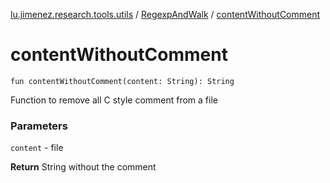 [lu.jimenez.research.tools.utils](../index.md) / [RegexpAndWalk](index.md) / [contentWithoutComment](.)

# contentWithoutComment

`fun contentWithoutComment(content: String): String`

Function to remove all C style comment from a file

### Parameters

`content` - file

**Return**
String without the comment

